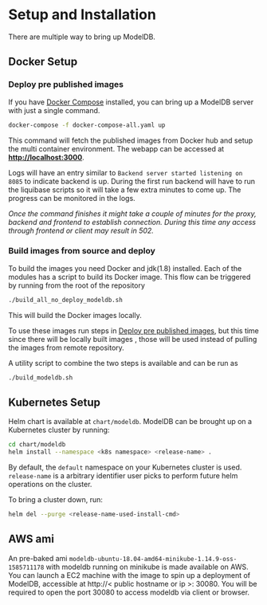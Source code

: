 # Setup and Installation

There are multiple way to bring up ModelDB.

## Docker Setup

### Deploy pre published images

If you have [Docker Compose](https://docs.docker.com/compose/install/) installed, you can bring up a ModelDB server with just a single command.

```bash
docker-compose -f docker-compose-all.yaml up
```

This command will fetch the published images from Docker hub and setup the multi container environment. The webapp can be accessed at **<http://localhost:3000>**.

Logs will have an entry similar to `Backend server started listening on 8085` to indicate backend is up. During the first run backend will have to run the liquibase scripts so it will take a few extra minutes to come up. The progress can be monitored in the logs.

*Once the command finishes it might take a couple of minutes for the proxy, backend and frontend to establish connection. During this time any access through frontend or client may result in 502.*

### Build images from source and deploy

To build the images you need Docker and jdk(1.8) installed. Each of the modules has a script to build its Docker image. This flow can be triggered by running from the root of the repository

```bash
./build_all_no_deploy_modeldb.sh
```

This will build the Docker images locally.

To use these images run steps in [Deploy pre published images](#deploy-pre-published-images), but this time since there will be locally built images , those will be used instead of pulling the images from remote repository.

A utility script to combine the two steps is available and can be run as

```bash
./build_modeldb.sh
```

## Kubernetes Setup

Helm chart is available at `chart/modeldb`. ModelDB can be brought up on a Kubernetes cluster by running:

```bash
cd chart/modeldb
helm install --namespace <k8s namespace> <release-name> .
```

By default, the `default` namespace on your Kubernetes cluster is used. `release-name` is a arbitrary identifier user picks to perform future helm operations on the cluster.

To bring a cluster down, run:

```bash
helm del --purge <release-name-used-install-cmd>
```

## AWS ami

An pre-baked ami `modeldb-ubuntu-18.04-amd64-minikube-1.14.9-oss-1585711178` with modeldb running on minikube is made available on AWS. You can launch a EC2 machine with the image to spin up a deployment of ModelDB, accessible at http://< public hostname or ip >: 30080. You will be required to open the port 30080 to access modeldb via client or browser.
